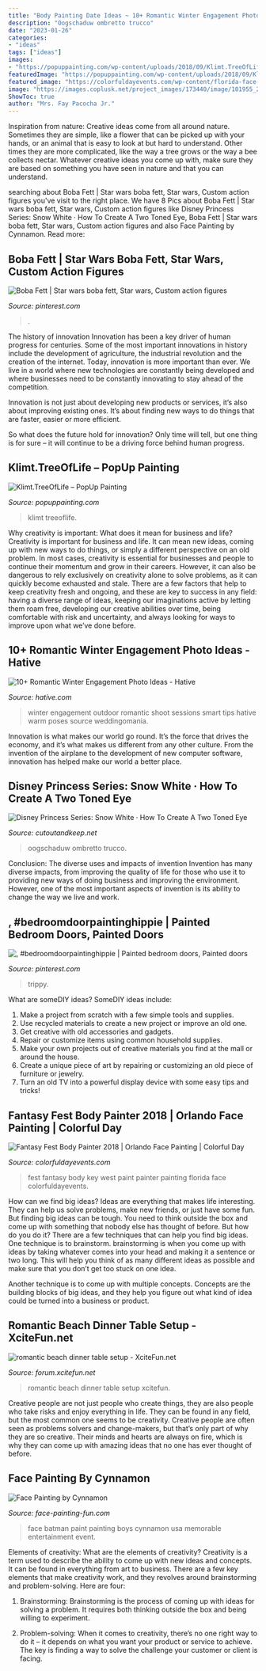 ```yaml
---
title: "Body Painting Date Ideas ~ 10+ Romantic Winter Engagement Photo Ideas"
description: "Oogschaduw ombretto trucco"
date: "2023-01-26"
categories:
- "ideas"
tags: ["ideas"]
images:
- "https://popuppainting.com/wp-content/uploads/2018/09/Klimt.TreeOfLife-768x1024.jpg"
featuredImage: "https://popuppainting.com/wp-content/uploads/2018/09/Klimt.TreeOfLife-768x1024.jpg"
featured_image: "https://colorfuldayevents.com/wp-content/florida-face-painter/fantasy-fest/dynamic/fantasy-fest-body-paint-ideas-2016.jpg-nggid03402-ngg0dyn-210x350x100-00f0w010c011r110f110r010t010.jpg"
image: "https://images.coplusk.net/project_images/173440/image/101955_2F2014-05-20-195546-P1040910.jpg"
ShowToc: true
author: "Mrs. Fay Pacocha Jr."
---
```



Inspiration from nature:
Creative ideas come from all around nature. Sometimes they are simple, like a flower that can be picked up with your hands, or an animal that is easy to look at but hard to understand. Other times they are more complicated, like the way a tree grows or the way a bee collects nectar. Whatever creative ideas you come up with, make sure they are based on something you have seen in nature and that you can understand.

	

		
searching about Boba Fett | Star wars boba fett, Star wars, Custom action figures you've visit to the right place. We have 8 Pics about Boba Fett | Star wars boba fett, Star wars, Custom action figures like Disney Princess Series: Snow White · How To Create A Two Toned Eye, Boba Fett | Star wars boba fett, Star wars, Custom action figures and also Face Painting by Cynnamon. Read more:
		
    
## Boba Fett | Star Wars Boba Fett, Star Wars, Custom Action Figures

<img loading=lazy src="https://i.pinimg.com/736x/5b/47/e0/5b47e066b3b76f59224f06e75e5eef84.jpg" onerror="this.onerror=null;this.src='https://tse1.mm.bing.net/th?id=OIP.TlQilU1GL7NHWG0PppaWOgHaLY&amp;pid=15.1';" alt="Boba Fett | Star wars boba fett, Star wars, Custom action figures">

_Source: pinterest.com_

>. 

	

The history of innovation
Innovation has been a key driver of human progress for centuries. Some of the most important innovations in history include the development of agriculture, the industrial revolution and the creation of the internet.
Today, innovation is more important than ever. We live in a world where new technologies are constantly being developed and where businesses need to be constantly innovating to stay ahead of the competition.

Innovation is not just about developing new products or services, it’s also about improving existing ones. It’s about finding new ways to do things that are faster, easier or more efficient.

So what does the future hold for innovation? Only time will tell, but one thing is for sure – it will continue to be a driving force behind human progress.

    
## Klimt.TreeOfLife – PopUp Painting

<img loading=lazy src="https://popuppainting.com/wp-content/uploads/2018/09/Klimt.TreeOfLife-768x1024.jpg" onerror="this.onerror=null;this.src='https://tse1.mm.bing.net/th?id=OIP.R8JSi49RRTI8U7evMn9KNgHaJ4&amp;pid=15.1';" alt="Klimt.TreeOfLife – PopUp Painting">

_Source: popuppainting.com_

>klimt treeoflife. 

	

Why creativity is important: What does it mean for business and life?
Creativity is important for business and life. It can mean new ideas, coming up with new ways to do things, or simply a different perspective on an old problem. In most cases, creativity is essential for businesses and people to continue their momentum and grow in their careers. However, it can also be dangerous to rely exclusively on creativity alone to solve problems, as it can quickly become exhausted and stale. There are a few factors that help to keep creativity fresh and ongoing, and these are key to success in any field: having a diverse range of ideas, keeping our imaginations active by letting them roam free, developing our creative abilities over time, being comfortable with risk and uncertainty, and always looking for ways to improve upon what we’ve done before.

    
## 10+ Romantic Winter Engagement Photo Ideas - Hative

<img loading=lazy src="https://hative.com/wp-content/uploads/2014/11/winter-engagement-photo-ideas/8-winter-engagement-photo-ideas.jpg" onerror="this.onerror=null;this.src='https://tse1.mm.bing.net/th?id=OIP.6dEU46Saaqnl5MT6QloPFQHaLH&amp;pid=15.1';" alt="10+ Romantic Winter Engagement Photo Ideas - Hative">

_Source: hative.com_

>winter engagement outdoor romantic shoot sessions smart tips hative warm poses source weddingomania. 

	

Innovation is what makes our world go round. It’s the force that drives the economy, and it’s what makes us different from any other culture. From the invention of the airplane to the development of new computer software, innovation has helped make our world a better place.

    
## Disney Princess Series: Snow White · How To Create A Two Toned Eye

<img loading=lazy src="https://images.coplusk.net/project_images/173440/image/101955_2F2014-05-20-195546-P1040910.jpg" onerror="this.onerror=null;this.src='https://tse2.mm.bing.net/th?id=OIP.xIvqDA3WD7uSLMzoICNGewHaKk&amp;pid=15.1';" alt="Disney Princess Series: Snow White · How To Create A Two Toned Eye">

_Source: cutoutandkeep.net_

>oogschaduw ombretto trucco. 

	

Conclusion: The diverse uses and impacts of invention
Invention has many diverse impacts, from improving the quality of life for those who use it to providing new ways of doing business and improving the environment. However, one of the most important aspects of invention is its ability to change the way we live and work.

    
## , #bedroomdoorpaintinghippie | Painted Bedroom Doors, Painted Doors

<img loading=lazy src="https://i.pinimg.com/736x/4a/1a/2b/4a1a2b4189c04fccfd777b818c883d35.jpg" onerror="this.onerror=null;this.src='https://tse2.mm.bing.net/th?id=OIP.NhaLdLpXIgHEZvkZf_zdlQHaJ3&amp;pid=15.1';" alt=", #bedroomdoorpaintinghippie | Painted bedroom doors, Painted doors">

_Source: pinterest.com_

>trippy. 

	

What are someDIY ideas?
SomeDIY ideas include:
1. Make a project from scratch with a few simple tools and supplies. 
2. Use recycled materials to create a new project or improve an old one. 
3. Get creative with old accessories and gadgets. 
4. Repair or customize items using common household supplies. 
5. Make your own projects out of creative materials you find at the mall or around the house. 
6. Create a unique piece of art by repairing or customizing an old piece of furniture or jewelry. 
7. Turn an old TV into a powerful display device with some easy tips and tricks!

    
## Fantasy Fest Body Painter 2018 | Orlando Face Painting | Colorful Day

<img loading=lazy src="https://colorfuldayevents.com/wp-content/florida-face-painter/fantasy-fest/dynamic/fantasy-fest-body-paint-ideas-2016.jpg-nggid03402-ngg0dyn-210x350x100-00f0w010c011r110f110r010t010.jpg" onerror="this.onerror=null;this.src='https://tse1.mm.bing.net/th?id=OIP.9HdUjaD7v_KEZP5iHeU4kwAAAA&amp;pid=15.1';" alt="Fantasy Fest Body Painter 2018 | Orlando Face Painting | Colorful Day">

_Source: colorfuldayevents.com_

>fest fantasy body key west paint painter painting florida face colorfuldayevents. 

	

How can we find big ideas?
Ideas are everything that makes life interesting. They can help us solve problems, make new friends, or just have some fun. But finding big ideas can be tough. You need to think outside the box and come up with something that nobody else has thought of before. But how do you do it? There are a few techniques that can help you find big ideas. 
One technique is to brainstorm. brainstorming is when you come up with ideas by taking whatever comes into your head and making it a sentence or two long. This will help you think of as many different ideas as possible and make sure that you don’t get too stuck on one idea. 

Another technique is to come up with multiple concepts. Concepts are the building blocks of big ideas, and they help you figure out what kind of idea could be turned into a business or product.

    
## Romantic Beach Dinner Table Setup - XciteFun.net

<img loading=lazy src="https://img.xcitefun.net/users/2014/07/358135,xcitefun-romantic-beach-set-up-3.jpg" onerror="this.onerror=null;this.src='https://tse3.mm.bing.net/th?id=OIP.bWFqO7N4BTGyjR9ZMXZjcwHaE8&amp;pid=15.1';" alt="romantic beach dinner table setup - XciteFun.net">

_Source: forum.xcitefun.net_

>romantic beach dinner table setup xcitefun. 

	

Creative people are not just people who create things, they are also people who take risks and enjoy everything in life. They can be found in any field, but the most common one seems to be creativity. Creative people are often seen as problems solvers and change-makers, but that’s only part of why they are so creative. Their minds and hearts are always on fire, which is why they can come up with amazing ideas that no one has ever thought of before.

    
## Face Painting By Cynnamon

<img loading=lazy src="http://www.face-painting-fun.com/images/face-painting-by-cynnamon-21702674.jpg" onerror="this.onerror=null;this.src='https://tse1.mm.bing.net/th?id=OIP.RxoNLyOktsIrv0bYodiifAHaLI&amp;pid=15.1';" alt="Face Painting by Cynnamon">

_Source: face-painting-fun.com_

>face batman paint painting boys cynnamon usa memorable entertainment event. 

	

Elements of creativity: What are the elements of creativity?
Creativity is a term used to describe the ability to come up with new ideas and concepts. It can be found in everything from art to business. There are a few key elements that make creativity work, and they revolves around brainstorming and problem-solving. Here are four:
1. Brainstorming: Brainstorming is the process of coming up with ideas for solving a problem. It requires both thinking outside the box and being willing to experiment.

2. Problem-solving: When it comes to creativity, there’s no one right way to do it – it depends on what you want your product or service to achieve. The key is finding a way to solve the challenge your customer or client is facing.


